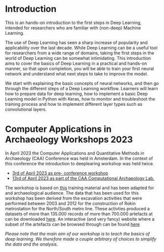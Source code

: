 # Introduction
This is an hands-on introduction to the first steps in Deep Learning, intended for researchers who are familiar with (non-deep) Machine Learning.

The use of Deep Learning has seen a sharp increase of popularity and applicability over the last decade. While Deep Learning can be a useful tool for researchers from a wide range of domains, taking the first steps in the world of Deep Learning can be somewhat intimidating. This introduction aims to cover the basics of Deep Learning in a practical and hands-on manner, so that upon completion, you will be able to train your first neural network and understand what next steps to take to improve the model.

We start with explaining the basic concepts of neural networks, and then go through the different steps of a Deep Learning workflow. Learners will learn how to prepare data for deep learning, how to implement a basic Deep Learning model in Python with Keras, how to monitor and troubleshoot the training process and how to implement different layer types such as convolutional layers.

# Computer Applications in Archaeology Workshops 2023

In April 2023 the Computer Applications and Quantitative Methods in Archaeology (CAA) Conference was held in Amsterdam. In the context of this conference the introduction to deeplearing workshop was held twice. 

- [3rd of April 2023 as pre- conference workshop](https://2023.caaconference.org/conference-information/workshops/)
- [13rd of April 2023 as part of the CAA Computational Archaeology Lab.](https://www.archonline.nl/april-2023/computational-archaeology-lab-delving-into-data/) 

The workshop is based on [this](https://carpentries-incubator.github.io/deep-learning-intro/) training material and has been adapted for and archaeological audience. The data that has been used for this workshop has been derived from the excavation activities that were performed between 2003 and 2012 for the construction of Rokin metrostation for the North/South metro line. These activties produced a datasets of more than 135.000 records of more than 700.000 artefacts at can be downloaded [here](https://belowthesurface.amsterdam/en/pagina/publicaties-en-datasets). An interactive (and very fancy) website where a subset of the artefacts can be browsed through can be found [here](https://belowthesurface.amsterdam/en/vondsten)  

*Please note that the main aim of our workshop is to teach the basics of deep learning. We therefore made a couple arbitrary of choices to simplify the data and the analysis.*
